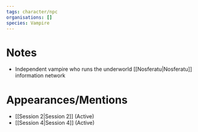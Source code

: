 ```yaml
---
tags: character/npc
organisations: []
species: Vampire
---
```



# Notes
- Independent vampire who runs the underworld [[Nosferatu|Nosferatu]] information network
# Appearances/Mentions

- [[Session 2|Session 2]] (Active)
- [[Session 4|Session 4]] (Active)
